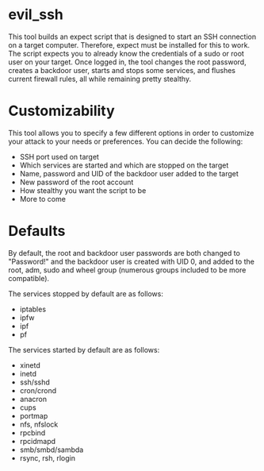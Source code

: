 evil_ssh
========

This tool builds an expect script that is designed to start an SSH connection on a target computer. Therefore, expect must be installed for this to work. The script expects you to already know the credentials of a sudo or root user on your target. Once logged in, the tool changes the root password, creates a backdoor user, starts and stops some services, and flushes current firewall rules, all while remaining pretty stealthy. 

Customizability
===============

This tool allows you to specify a few different options in order to customize your attack to your needs or preferences. You can decide the following: 
* SSH port used on target
* Which services are started and which are stopped on the target
* Name, password and UID of the backdoor user added to the target
* New password of the root account
* How stealthy you want the script to be
* More to come

Defaults
========
By default, the root and backdoor user passwords are both changed to "Password!" and the backdoor user is created with UID 0, and added to the root, adm, sudo and wheel group (numerous groups included to be more compatible). 

The services stopped by default are as follows:
* iptables
* ipfw
* ipf
* pf

The services started by default are as follows:
* xinetd
* inetd
* ssh/sshd
* cron/crond
* anacron
* cups
* portmap
* nfs, nfslock
* rpcbind
* rpcidmapd
* smb/smbd/sambda
* rsync, rsh, rlogin



